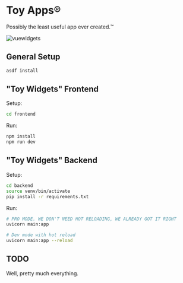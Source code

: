 # Toy Apps®

Possibly the least useful app ever created.™

![vuewidgets](https://github.com/booty/js_fun/assets/170685/94d74307-15a0-434e-9254-391def0c5826)

## General Setup

```bash
asdf install
```

## "Toy Widgets" Frontend

Setup:

```bash
cd frontend
```

Run:

```bash
npm install
npm run dev
```

## "Toy Widgets" Backend

Setup:

```bash
cd backend
source venv/bin/activate
pip install -r requirements.txt
```

Run:

```bash
# PRO MODE. WE DON'T NEED HOT RELOADING, WE ALREADY GOT IT RIGHT
uvicorn main:app

# Dev mode with hot reload
uvicorn main:app --reload
```

## TODO

Well, pretty much everything.
